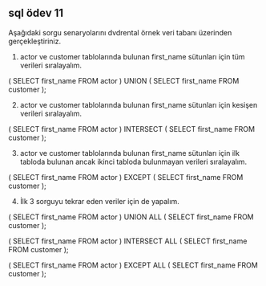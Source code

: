 ## sql ödev 11

Aşağıdaki sorgu senaryolarını dvdrental örnek veri tabanı üzerinden gerçekleştiriniz.

1. actor ve customer tablolarında bulunan first_name sütunları için tüm verileri sıralayalım.

(
SELECT first_name
FROM actor
)
UNION
(
SELECT first_name 
FROM customer
);

2. actor ve customer tablolarında bulunan first_name sütunları için kesişen verileri sıralayalım.

(
SELECT first_name 
FROM actor
)
INTERSECT
(
SELECT first_name 
FROM customer
);

3. actor ve customer tablolarında bulunan first_name sütunları için ilk tabloda bulunan ancak ikinci tabloda bulunmayan verileri sıralayalım.

(
SELECT first_name 
FROM actor
)
EXCEPT
(
SELECT first_name 
FROM customer
);

4. İlk 3 sorguyu tekrar eden veriler için de yapalım.

(
SELECT first_name 
FROM actor
)
UNION ALL
(
SELECT first_name 
FROM customer
);

(
SELECT first_name 
FROM actor
)
INTERSECT ALL
(
SELECT first_name 
FROM customer
);

(
SELECT first_name 
FROM actor
)
EXCEPT ALL
(
SELECT first_name 
FROM customer
);
